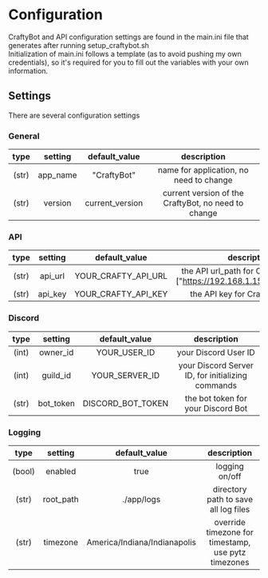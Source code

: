 # Configuration

CraftyBot and API configuration settings are found in the main.ini file that generates after running setup_craftybot.sh  
Initialization of main.ini follows a template (as to avoid pushing my own credentials), so it's required for you to fill out the variables with your own information.  

## Settings

There are several configuration settings  

### General

| type   | setting   | default_value    | description                                          |
| :----: | :-------: | :--------------: | :--------------------------------------------------: |
| (str)  | app_name  | "CraftyBot"      | name for application, no need to change              |
| (str)  | version   | current_version  | current version of the CraftyBot, no need to change  |

### API

| type   | setting  | default_value        | description                                                                    |
| :----: | :------: | :------------------: | :----------------------------------------------------------------------------: |
| (str)  | api_url  | YOUR_CRAFTY_API_URL  | the API url_path for Crafty Controller \["https://192.168.1.158:8443/api/v2"]  |
| (str)  | api_key  | YOUR_CRAFTY_API_KEY  | the API key for Crafty Controller                                              |

### Discord

| type   | setting    | default_value      | description                                        |
| :----: | :--------: | :----------------: | :------------------------------------------------: |
| (int)  | owner_id   | YOUR_USER_ID       | your Discord User ID                               |
| (int)  | guild_id   | YOUR_SERVER_ID     | your Discord Server ID, for initializing commands  |
| (str)  | bot_token  | DISCORD_BOT_TOKEN  | the bot token for your Discord Bot                 |

### Logging

| type   | setting    | default_value                      | description                                              |
| :----: | :--------: | :--------------------------------: | :------------------------------------------------------: |
| (bool) | enabled    | true                               | logging on/off                                           |
| (str)  | root_path  | ./app/logs                         | directory path to save all log files                     |
| (str)  | timezone   | America/Indiana/Indianapolis       | override timezone for timestamp, use pytz timezones      |